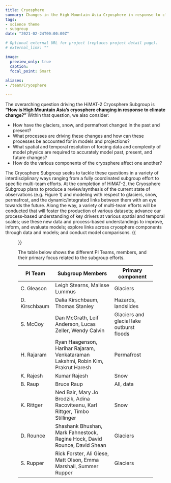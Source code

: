 ```yaml
---
title: Cryosphere
summary: Changes in the High Mountain Asia Cryosphere in response to climate change
tags:
- science theme
- subgroup
date: "2021-02-24T00:00:00Z"

# Optional external URL for project (replaces project detail page).
# external_link: ""

image:
  preview_only: true
  caption: 
  focal_point: Smart
  
aliases:
- /team/Cryosphere

---
```


The overarching question driving the HiMAT-2 Cryosphere Subgroup is __“How is High Mountain Asia’s cryosphere changing in response to climate change?”__ Within that question, we also consider:
- How have the glaciers, snow, and permafrost changed in the past and present?
- What processes are driving these changes and how can these processes be accounted for in models and projections?
- What spatial and temporal resolution of forcing data and complexity of model physics are required to accurately model past, present, and future changes?
- How do the various components of the cryosphere affect one another?

The Cryosphere Subgroup seeks to tackle these questions in a variety of interdisciplinary ways ranging from a fully coordinated subgroup effort to specific multi-team efforts.  At the completion of HiMAT-2, the Cryosphere Subgroup plans to produce a review/synthesis of the current state of observations (e.g. Figure 1) and modeling with respect to glaciers, snow, permafrost, and the dynamic/integrated links between them with an eye towards the future.  Along the way, a variety of multi-team efforts will be conducted that will foster the production of various datasets; advance our process-based understanding of key drivers at various spatial and temporal scales; use these new data and process-based understandings to improve, inform, and evaluate models; explore links across cryosphere components through data and models; and conduct model comparisons.
{{<figure src="/img/team/Cryosphere/figure1.png" caption="Figure 1: Regional geodetic glacier mass balance from 2000-2018.">}}

The table below shows the different PI Teams, members, and their primary focus related to the subgroup efforts.

| PI Team         | Subgroup Members                                                           | Primary component |
| --------------- | -------------------------------------------------------------------------- | ----- |
| C. Gleason     | Leigh Stearns, Malisse Lummus                             | Glaciers |
| D. Kirschbaum      | Dalia Kirschbaum, Thomas Stanley                             | Hazards, landslides |
| S. McCoy     | Dan McGrath, Leif Anderson, Lucas Zeller, Wendy Calvin                      | Glaciers and glacial lake outburst floods |
| H. Rajaram       | Ryan Haagenson, Harihar Rajaram, Venkataraman Lakshmi, Robin Kim, Prakrut Haresh | Permafrost |
| K. Rajesh       | Kumar Rajesh                                                               | Snow |
| B. Raup |Bruce Raup                                         | All, data |
| K. Rittger      | Ned Bair, Mary Jo Brodzik, Adina Racoviteanu, Karl Rittger, Timbo Stillinger | Snow |
| D. Rounce |  Shashank Bhushan, Mark Fahnestock, Regine Hock, David Rounce, David Shean              | Glaciers |
| S. Rupper       | Rick Forster, Ali Giese, Matt Olson, Emma Marshall, Summer Rupper                      | Glaciers |





